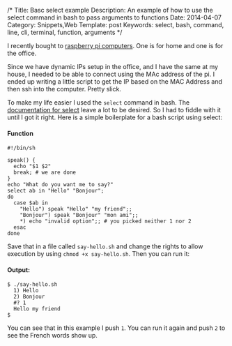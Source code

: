 /*
Title: Basc select example
Description: An example of how to use the select command in bash to pass arguments to functions
Date: 2014-04-07
Category: Snippets,Web
Template: post
Keywords: select, bash, command, line, cli, terminal, function, arguments
*/

I recently bought to [raspberry pi computers](http://raspberrypi.org). One is for home and one is for the office.

Since we have dynamic IPs setup in the office, and I have the same at my house, I needed to be able to connect using the MAc address of the pi. I ended up writing a little script to get the IP based on the MAC Address and then ssh into the computer. Pretty slick.

To make my life easier I used the `select` command in bash. The [documentation for select](http://www.gnu.org/software/bash/manual/bashref.html#Conditional-Constructs) leave a lot to be desired. So I had to fiddle with it until I got it right. Here is a simple boilerplate for a bash script using select:

#### Function

```shell
#!/bin/sh

speak() {
  echo "$1 $2"
  break; # we are done
}
echo "What do you want me to say?"
select ab in "Hello" "Bonjour";
do
  case $ab in
    "Hello") speak "Hello" "my friend";;
    "Bonjour") speak "Bonjour" "mon ami";;
    *) echo "invalid option";; # you picked neither 1 nor 2
  esac
done
```

Save that in a file called `say-hello.sh` and change the rights to allow execution by using `chmod +x say-hello.sh`. Then you can run it:

#### Output:

```shell
$ ./say-hello.sh
  1) Hello
  2) Bonjour
  #? 1
  Hello my friend
$
```

You can see that in this example I push `1`. You can run it again and push `2` to see the French words show up.
